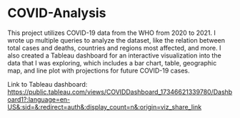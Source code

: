 # COVID-Analysis

This project utilizes COVID-19 data from the WHO from 2020 to 2021. I wrote up multiple queries to analyze the dataset, like the relation between total cases and deaths, countries and regions most affected, and more. I also created a Tableau dashboard for an interactive visualization into the data that I was exploring, which includes a bar chart, table, geographic map, and line plot with projections for future COVID-19 cases.

Link to Tableau dashboard: https://public.tableau.com/views/COVIDDashboard_17346621339780/Dashboard1?:language=en-US&:sid=&:redirect=auth&:display_count=n&:origin=viz_share_link
